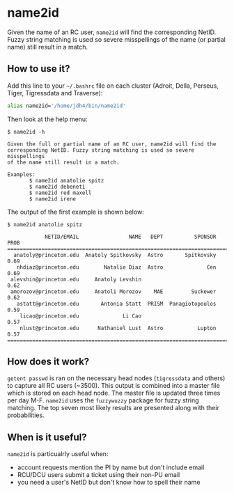 # name2id

Given the name of an RC user, `name2id` will find the
corresponding NetID. Fuzzy string matching is used so severe misspellings
of the name (or partial name) still result in a match.

## How to use it?

Add this line to your `~/.bashrc` file on each cluster (Adroit, Della, Perseus, Tiger, Tigressdata and Traverse):

```bash
alias name2id='/home/jdh4/bin/name2id'
```

Then look at the help menu:

```
$ name2id -h

Given the full or partial name of an RC user, name2id will find the
corresponding NetID. Fuzzy string matching is used so severe misspellings
of the name still result in a match.

Examples:
       $ name2id anatolie spitz
       $ name2id debeneti
       $ name2id red maxell
       $ name2id irene
```

The output of the first example is shown below:

```
$ name2id anatolie spitz

            NETID/EMAIL                NAME   DEPT          SPONSOR  PROB
==========================================================================
  anatoly@princeton.edu  Anatoly Spitkovsky  Astro       Spitkovsky  0.69
   nhdiaz@princeton.edu        Natalie Diaz  Astro              Cen  0.69
 alevshin@princeton.edu     Anatoly Levshin                          0.62
 amorozov@princeton.edu     Anatoli Morozov    MAE         Suckewer  0.62
   astatt@princeton.edu       Antonia Statt  PRISM  Panagiotopoulos  0.59
    licao@princeton.edu              Li Cao                          0.57
    nlust@princeton.edu      Nathaniel Lust  Astro           Lupton  0.57
==========================================================================
```

## How does it work?

`getent passwd` is ran on the necessary head nodes (`tigressdata` and others) to capture all RC users (~3500). This output is combined into a master file which is stored on each head node. The master file is updated three times per day M-F. `name2id` uses the `fuzzywuzzy` package for fuzzy string matching. The top seven most likely results are presented along with their probabilities.



## When is it useful?

`name2id` is particualrly useful when:

+ account requests mention the PI by name but don't include email
+ RCU/DCU users submit a ticket using their non-PU email
+ you need a user's NetID but don't know how to spell their name
